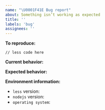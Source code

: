 ```yaml
---
name: "\U0001F41E Bug report"
about: Something isn’t working as expected
title: ''
labels: 'bug'
assignees: ''
---
```


**To reproduce:**

<!-- If the issue you reported requires a complex codebase to reproduce, please provide a replicable method such as a Github repository, Codesandbox link, Stackblitz link, or other relevant method for maintainers to investigate your feedback effectively. Thanks ! -->
```less
// less code here
```

**Current behavior:**

<!-- A clear and concise description of what the bug is -->

**Expected behavior:**

<!-- A clear and concise description of what you expected to happen -->

**Environment information:**

<!-- Provide the `less` and `nodejs` packages versions -->

- `less` version:
- `nodejs` version:
- `operating system`:
<!-- macos, linux or windows ? -->

<!-- feel free to add additional comments -->
